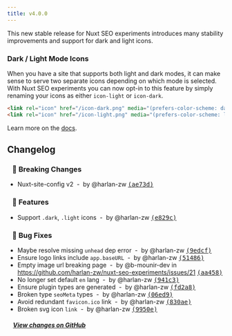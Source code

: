 ```yaml
---
title: v4.0.0
---
```


This new stable release for Nuxt SEO experiments introduces many stability improvements and support for dark and light icons.

### Dark / Light Mode Icons

When you have a site that supports both light and dark modes, it can make sense to serve two separate icons depending on which mode is selected. With Nuxt SEO experiments you can now opt-in to this feature by simply renaming your icons as either `icon-light` or `icon-dark`.

```html
<link rel="icon" href="/icon-dark.png" media="(prefers-color-scheme: dark)" />
<link rel="icon" href="/icon-light.png" media="(prefers-color-scheme: light)" />
```

Learn more on the [docs](https://nuxtseo.com/experiments/guides/app-icons#dark-light-mode).

## Changelog

### &nbsp;&nbsp;&nbsp;🚨 Breaking Changes

- Nuxt-site-config v2 &nbsp;-&nbsp; by @harlan-zw [<samp>(ae73d)</samp>](https://github.com/harlan-zw/nuxt-seo-experiments/commit/ae73d98)

### &nbsp;&nbsp;&nbsp;🚀 Features

- Support `.dark`, `.light` icons &nbsp;-&nbsp; by @harlan-zw [<samp>(e829c)</samp>](https://github.com/harlan-zw/nuxt-seo-experiments/commit/e829c6a)

### &nbsp;&nbsp;&nbsp;🐞 Bug Fixes

- Maybe resolve missing `unhead` dep error &nbsp;-&nbsp; by @harlan-zw [<samp>(9edcf)</samp>](https://github.com/harlan-zw/nuxt-seo-experiments/commit/9edcffa)
- Ensure logo links include `app.baseURL` &nbsp;-&nbsp; by @harlan-zw [<samp>(51486)</samp>](https://github.com/harlan-zw/nuxt-seo-experiments/commit/5148652)
- Empty image url breaking page &nbsp;-&nbsp; by @b-mounir-dev in https://github.com/harlan-zw/nuxt-seo-experiments/issues/21 [<samp>(aa458)</samp>](https://github.com/harlan-zw/nuxt-seo-experiments/commit/aa45813)
- No longer set default `en` lang &nbsp;-&nbsp; by @harlan-zw [<samp>(941c3)</samp>](https://github.com/harlan-zw/nuxt-seo-experiments/commit/941c385)
- Ensure plugin types are generated &nbsp;-&nbsp; by @harlan-zw [<samp>(fd2a8)</samp>](https://github.com/harlan-zw/nuxt-seo-experiments/commit/fd2a884)
- Broken type `seoMeta` types &nbsp;-&nbsp; by @harlan-zw [<samp>(06ed9)</samp>](https://github.com/harlan-zw/nuxt-seo-experiments/commit/06ed9b0)
- Avoid redundant `favicon.ico` link &nbsp;-&nbsp; by @harlan-zw [<samp>(830ae)</samp>](https://github.com/harlan-zw/nuxt-seo-experiments/commit/830ae9c)
- Broken svg icon `link` &nbsp;-&nbsp; by @harlan-zw [<samp>(9950e)</samp>](https://github.com/harlan-zw/nuxt-seo-experiments/commit/9950e93)

##### &nbsp;&nbsp;&nbsp;&nbsp;[View changes on GitHub](https://github.com/harlan-zw/nuxt-seo-experiments/compare/v3.1.9...v4.0.0)
